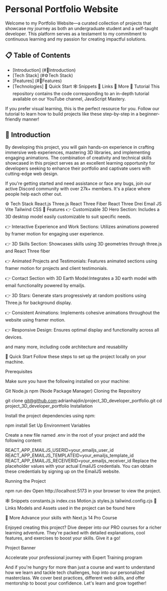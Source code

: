 # Personal Portfolio Website

Welcome to my Portfolio Website—a curated collection of projects that showcase my journey as both an undergraduate student and a self-taught developer. This platform serves as a testament to my commitment to continuous learning and my passion for creating impactful solutions.

## 📋 Table of Contents
- [Introduction] (#🤖Introduction)
- [Tech Stack] (#⚙️Tech Stack)
- [Features] (#🔋Features)
- [Technologies] 🤸 Quick Start
🕸️ Snippets
🔗 Links
🚀 More
🚨 Tutorial
This repository contains the code corresponding to an in-depth tutorial available on our YouTube channel, JavaScript Mastery.

If you prefer visual learning, this is the perfect resource for you. Follow our tutorial to learn how to build projects like these step-by-step in a beginner-friendly manner!



## 🤖 Introduction
By developing this project, you will gain hands-on experience in crafting immersive web experiences, mastering 3D libraries, and implementing engaging animations. The combination of creativity and technical skills showcased in this project serves as an excellent learning opportunity for developers seeking to enhance their portfolio and captivate users with cutting-edge web design.

If you're getting started and need assistance or face any bugs, join our active Discord community with over 27k+ members. It's a place where people help each other out.



⚙️ Tech Stack
React.js
Three.js
React Three Fiber
React Three Drei
Email JS
Vite
Tailwind CSS
🔋 Features
👉 Customizable 3D Hero Section: Includes a 3D desktop model easily customizable to suit specific needs.

👉 Interactive Experience and Work Sections: Utilizes animations powered by framer motion for engaging user experience.

👉 3D Skills Section: Showcases skills using 3D geometries through three.js and React Three fiber

👉 Animated Projects and Testimonials: Features animated sections using framer motion for projects and client testimonials.

👉 Contact Section with 3D Earth Model:Integrates a 3D earth model with email functionality powered by emailjs.

👉 3D Stars: Generate stars progressively at random positions using Three.js for background display.

👉 Consistent Animations: Implements cohesive animations throughout the website using framer motion.

👉 Responsive Design: Ensures optimal display and functionality across all devices.

and many more, including code architecture and reusability

🤸 Quick Start
Follow these steps to set up the project locally on your machine.

Prerequisites

Make sure you have the following installed on your machine:

Git
Node.js
npm (Node Package Manager)
Cloning the Repository

git clone git@github.com:adrianhajdin/project_3D_developer_portfolio.git
cd project_3D_developer_portfolio
Installation

Install the project dependencies using npm:

npm install
Set Up Environment Variables

Create a new file named .env in the root of your project and add the following content:

REACT_APP_EMAILJS_USERID=your_emailjs_user_id
REACT_APP_EMAILJS_TEMPLATEID=your_emailjs_template_id
REACT_APP_EMAILJS_RECEIVERID=your_emailjs_receiver_id
Replace the placeholder values with your actual EmailJS credentials. You can obtain these credentials by signing up on the EmailJS website.

Running the Project

npm run dev
Open http://localhost:5173 in your browser to view the project.

🕸️ Snippets
constants.js
index.css
Motion.js
styles.js
tailwind.config.cjs
🔗 Links
Models and Assets used in the project can be found here

🚀 More
Advance your skills with Next.js 14 Pro Course

Enjoyed creating this project? Dive deeper into our PRO courses for a richer learning adventure. They're packed with detailed explanations, cool features, and exercises to boost your skills. Give it a go!

Project Banner

Accelerate your professional journey with Expert Training program

And if you're hungry for more than just a course and want to understand how we learn and tackle tech challenges, hop into our personalized masterclass. We cover best practices, different web skills, and offer mentorship to boost your confidence. Let's learn and grow together!
